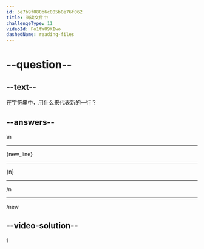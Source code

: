 ```yaml
---
id: 5e7b9f080b6c005b0e76f062
title: 阅读文件中
challengeType: 11
videoId: Fo1tW09KIwo
dashedName: reading-files
---
```


# --question--

## --text--

在字符串中，用什么来代表新的一行？

## --answers--

\\n

---

{new_line}

---

{n}

---

/n

---

/new

## --video-solution--

1

